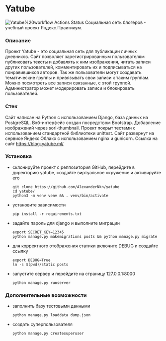 # Yatube
![Yatube%20workflow Actions Status](https://github.com/AlexanderNkn/yatube/workflows/Yatube%20workflow/badge.svg)
Социальная сеть блогеров - учебный проект Яндекс.Практикум.

### Описание
Проект Yatube - это социальная сеть для публикации личных дневников. Сайт позволяет зарегистрированным пользователям публиковать тексты и добавлять к ним изображения, читать записи других пользователей, комментировать их и подписываться на понравившихся авторов. Так же пользователи могут создавать тематические группы и привязывать свои записи к таким группам. Можно посмотреть все записи связанные, с этой группой. Администратор может модерировать записи и блокировать пользователей.

### Стек
Сайт написан на Python с использованием Django, база данных на PostgreSQL. Вэб-интерфейс создан посредством Bootstrap. Добавление изображений через sorl-thumbnail. Проект покрыт тестами с использованием стандартной библиотеки unittest. Сайт развернут на сервисе Яндекс.Облако с использованием nginx и gunicorn. Ссылка на сайт https://blog-yatube.ml/ 

### Установка
- склонируйте проект с реппозитория GitHub, перейдите в директорию yatube, создайте виртуальное окружение и активируйте его
    ```
    git clone https://github.com/AlexanderNkn/yatube
    cd yatube/
    python3 -m venv venv && . venv/bin/activate
    ```
- установите зависимости
    ```
    pip install -r requirements.txt
    ```
- задайте пароль для django и выполните миграции
    ```
    export SECRET_KEY=12345
    python manage.py makemigrations posts && python manage.py migrate
    ```
- для корректного отображения статики включите DEBUG и создайте ссылку
    ```
    export DEBUG=True
    ln -s $(pwd)/static posts
    ```
- запустите сервер и перейдите на страницу 127.0.0.1:8000
    ```
    python manage.py runserver
    ```
    
### Дополнительные возможности
- заполнить базу тестовыми данными
    ```
    python manage.py loaddata dump.json
    ```
- создать суперпользователя
    ```
    python manage.py createsuperuser
    ```
